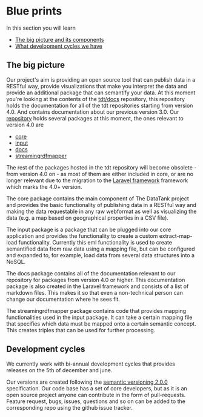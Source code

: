 # Blue prints

In this section you will learn

* [The big picture and its components](#project_setup)
* [What development cycles we have](#devcycle)

<a name="project_setup"></a>
## The big picture

Our project's aim is providing an open source tool that can publish data in a RESTful way, provide visualizations that make you interpret the data and provide an additional package that can semantify your data. At this moment you're looking at the contents of the [tdt/docs](https://github.com/tdt/docs) repository, this repository holds the documentation for all of the tdt repositories starting from version 4.0. And contains documentation about our previous version 3.0. Our [repository](https://github.com/tdt) holds several packages at this moment, the ones relevant to version 4.0 are

* [core](https://github.com/tdt/core)
* [input](https://github.com/tdt/input)
* [docs](https://github.com/tdt/docs)
* [streamingrdfmapper](https://github.com/tdt/streamingrdfmapper)

The rest of the packages hosted in the tdt repository will become obsolete - from version 4.0 on - as most of them are either included in core, or are no longer relevant due to the migration to the [Laravel framework](http://laravel.com/) framework which marks the 4.0+ version.

The core package contains the main component of The DataTank project and provides the basic functionality of publishing data in a RESTful way and making the data requestable in any raw webformat as well as visualizing the data (e.g. a map based on geographical properties in a CSV file).

The input package is a package that can be plugged into our core application and provides the functionality to create a custom extract-map-load functionality. Currently this eml functionality is used to create semantified data from raw data using a mapping file, but can be configured and expanded to, for example, load data from several data structures into a NoSQL.

The docs package contains all of the documentation relevant to our repository for packages from version 4.0 or higher. This documentation package is also created in the Laravel framework and consists of a list of markdown files. This makes it so that even a non-technical person can change our documentation where he sees fit.

The streamingrdfmapper package contains code that provides mapping functionalities used in the input package. It can take a certain mapping file that specifies which data must be mapped onto a certain semantic concept. This creates triples that can be used for further processing.

<a name="devcycle"></a>
## Development cycles

We currently work with bi-annual development cycles that provides releases on the 5th of december and june.

Our versions are created following the [semantic versioning 2.0.0](http://semver.org/) specification. Our code base has a set of core developers, but as it is an open source project anyone can contribute in the form of pull-requests. Feature request, bugs, issues, questions and so on can be added to the corresponding repo using the github issue tracker.
